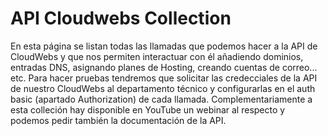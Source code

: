 # API Cloudwebs Collection
En esta página se listan todas las llamadas que podemos hacer a la API de CloudWebs y que nos permiten interactuar con él añadiendo dominios, entradas DNS, asignando planes de Hosting, creando cuentas de correo... etc.
Para hacer pruebas tendremos que solicitar las credecciales de la API de nuestro CloudWebs al departamento técnico y configurarlas en el auth basic (apartado Authorization) de cada llamada.
Complementariamente a esta colleción hay disponible en YouTube un webinar al respecto y podemos pedir también la documentación de la API.
